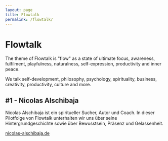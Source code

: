 ```yaml
---
layout: page
title: Flowtalk
permalink: /flowtalk/
---
```


# Flowtalk

The theme of Flowtalk is "flow" as a state of ultimate focus, awareness, fulfilment, playfulness, naturalness, self-expression, productivity and inner peace. 

We talk self-development, philosophy, psychology, spirituality, business, creativity, productivity, culture and more.

## #1 - Nicolas Alschibaja

Nicolas Alschibaja ist ein spiritueller Sucher, Autor und Coach. In dieser Pilotfolge von Flowtalk unterhalten wir uns über seine Hintergrundgeschichte sowie über Bewusstsein, Präsenz und Gelassenheit.

[nicolas-alschibaja.de](http://nicolas-alschibaja.de)

<a href="https://itunes.apple.com/us/podcast/flowtalk/id1434968512?mt=2" style="display:inline-block;overflow:hidden;background:url(https://linkmaker.itunes.apple.com/assets/shared/badges/en-us/podcast-lrg.svg) no-repeat;width:133px;height:34px;background-size:contain;"></a>

<a href="https://www.youtube.com/channel/UCy3HpEO3Jr-iuvoEAFkpHVg" style="display:inline-block;overflow:hidden;background:url(youtube_logo.svg) no-repeat;width:133px;height:34px;background-size:contain;"></a>
